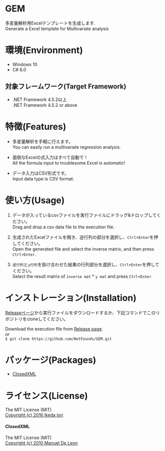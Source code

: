 # GEM
多変量解析用Excelテンプレートを生成します.<br>
Generate a Excel template for Multivariate analysis

# 環境(Environment)
+ Windows 10
+ C# 6.0

## 対象フレームワーク(Target Framework)
+ .NET Framework 4.5.2以上<br>
.NET Framework 4.5.2 or above

# 特徴(Features)
+ 多変量解析を手軽に行えます。<br>
You can easily run a multivariate regression analysis.

+ 面倒なExcelの式入力はすべて自動で！<br>
All the formula input to troublesome Excel is automatic!

+ データ入力はCSV形式です。<br>
Input data type is CSV format.

# 使い方(Usage)
1. データが入っているcsvファイルを実行ファイルにドラッグ&ドロップしてください。<br>
Drag and drop a csv data file to the execution file.

2. 生成されたExcelファイルを開き、逆行列の部分を選択し、`Ctrl+Enter`を押してください。<br>
Open the generated file and select the inverse matrix, and then press `Ctrl+Enter`.
 
3. `逆行列`と`y行列`を掛け合わせた結果の行列部分を選択し、`Ctrl+Enter`を押してください。<br>
Select the result matrix of `inverse mat` * `y mat` and press `Ctrl+Enter`. 

# インストレーション(Installation)
[Releaseページ](https://github.com/NotFounds/GEM/releases)から実行ファイルをダウンロードするか、下記コマンドでこのリポジトリをcloneしてください。

Download the execution file from [Release page](https://github.com/NotFounds/GEM/releases).<br>
or<br>
`$ git clone https://github.com/NotFounds/GEM.git`

# パッケージ(Packages)
+ [ClosedXML](https://github.com/vbjay/ClosedXML)

# ライセンス(License)
The MIT License (MIT)<br>
[Copyright (c) 2016 Ikeda Iori](https://raw.githubusercontent.com/NotFounds/GEM/master/LICENSE)

#### ClosedXML
The MIT License (MIT)<br>
[Copyright (c) 2010 Manuel De Leon](https://raw.githubusercontent.com/vbjay/ClosedXML/master/License.txt)

